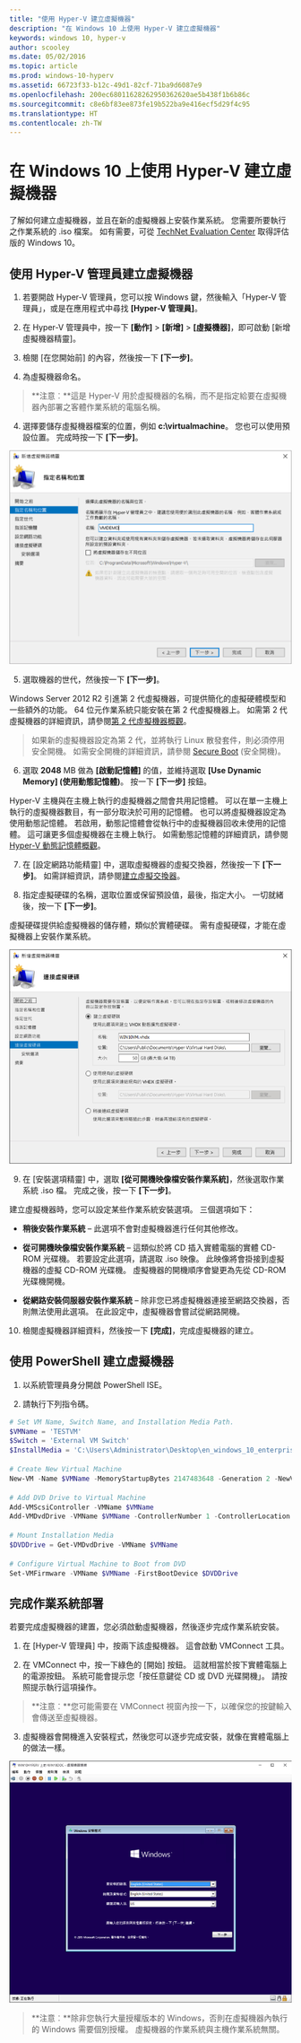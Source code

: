 ```yaml
---
title: "使用 Hyper-V 建立虛擬機器"
description: "在 Windows 10 上使用 Hyper-V 建立虛擬機器"
keywords: windows 10, hyper-v
author: scooley
ms.date: 05/02/2016
ms.topic: article
ms.prod: windows-10-hyperv
ms.assetid: 66723f33-b12c-49d1-82cf-71ba9d6087e9
ms.openlocfilehash: 200ec68011628262950362620ae5b438f1b6b86c
ms.sourcegitcommit: c8e6bf83ee873fe19b522ba9e416ecf5d29f4c95
ms.translationtype: HT
ms.contentlocale: zh-TW
---
```

# <a name="create-virtual-machine-with-hyper-v-on-windows-10"></a>在 Windows 10 上使用 Hyper-V 建立虛擬機器

了解如何建立虛擬機器，並且在新的虛擬機器上安裝作業系統。  您需要所要執行之作業系統的 .iso 檔案。 如有需要，可從 [TechNet Evaluation Center](http://www.microsoft.com/en-us/evalcenter/) 取得評估版的 Windows 10。

## <a name="create-a-virtual-machine-with-hyper-v-manager"></a>使用 Hyper-V 管理員建立虛擬機器

1. 若要開啟 Hyper-V 管理員，您可以按 Windows 鍵，然後輸入「Hyper-V 管理員」，或是在應用程式中尋找 **\[Hyper-V 管理員\]**。

2. 在 Hyper-V 管理員中，按一下 **\[動作\]** > **\[新增\]** > **\[虛擬機器\]**，即可啟動 \[新增虛擬機器精靈\]。

2. 檢閱 \[在您開始前\] 的內容，然後按一下 **\[下一步\]**。 

3. 為虛擬機器命名。
  > **注意︰**這是 Hyper-V 用於虛擬機器的名稱，而不是指定給要在虛擬機器內部署之客體作業系統的電腦名稱。

4. 選擇要儲存虛擬機器檔案的位置，例如 **c:\virtualmachine**。 您也可以使用預設位置。 完成時按一下 **\[下一步\]**。
    
  ![](media/new_vm_upd.png)

5. 選取機器的世代，然後按一下 **\[下一步\]**。  

  Windows Server 2012 R2 引進第 2 代虛擬機器，可提供簡化的虛擬硬體模型和一些額外的功能。 64 位元作業系統只能安裝在第 2 代虛擬機器上。 如需第 2 代虛擬機器的詳細資訊，請參閱[第 2 代虛擬機器概觀](https://technet.microsoft.com/en-us/library/dn282285.aspx)。
  
  > 如果新的虛擬機器設定為第 2 代，並將執行 Linux 散發套件，則必須停用安全開機。 如需安全開機的詳細資訊，請參閱 [Secure Boot](https://technet.microsoft.com/en-us/library/dn486875.aspx) (安全開機)。

6. 選取 **2048** MB 做為 **\[啟動記憶體\]** 的值，並維持選取 **\[Use Dynamic Memory\] (使用動態記憶體)**。 按一下 **\[下一步\]** 按鈕。  

  Hyper-V 主機與在主機上執行的虛擬機器之間會共用記憶體。 可以在單一主機上執行的虛擬機器數目，有一部分取決於可用的記憶體。 也可以將虛擬機器設定為使用動態記憶體。 若啟用，動態記憶體會從執行中的虛擬機器回收未使用的記憶體。 這可讓更多個虛擬機器在主機上執行。 如需動態記憶體的詳細資訊，請參閱 [Hyper-V 動態記憶體概觀](https://technet.microsoft.com/en-us/library/hh831766.aspx)。

7. 在 \[設定網路功能精靈\] 中，選取虛擬機器的虛擬交換器，然後按一下 **\[下一步\]**。 如需詳細資訊，請參閱[建立虛擬交換器](connect-to-network.md)。

8. 指定虛擬硬碟的名稱，選取位置或保留預設值，最後，指定大小。 一切就緒後，按一下 **\[下一步\]**。

  虛擬硬碟提供給虛擬機器的儲存體，類似於實體硬碟。 需有虛擬硬碟，才能在虛擬機器上安裝作業系統。
  
  ![](media/new_vhd_upd.png)  

9. 在 \[安裝選項精靈\] 中，選取 **\[從可開機映像檔安裝作業系統\]**，然後選取作業系統 .iso 檔。 完成之後，按一下 **\[下一步\]**。

  建立虛擬機器時，您可以設定某些作業系統安裝選項。 三個選項如下：

  - **稍後安裝作業系統** – 此選項不會對虛擬機器進行任何其他修改。

  - **從可開機映像檔安裝作業系統** – 這類似於將 CD 插入實體電腦的實體 CD-ROM 光碟機。 若要設定此選項，請選取 .iso 映像。 此映像將會掛接到虛擬機器的虛擬 CD-ROM 光碟機。 虛擬機器的開機順序會變更為先從 CD-ROM 光碟機開機。

  - **從網路安裝伺服器安裝作業系統** – 除非您已將虛擬機器連接至網路交換器，否則無法使用此選項。 在此設定中，虛擬機器會嘗試從網路開機。
  
10. 檢閱虛擬機器詳細資料，然後按一下 **\[完成\]**，完成虛擬機器的建立。

## <a name="create-a-virtual-machine-with-powershell"></a>使用 PowerShell 建立虛擬機器

1. 以系統管理員身分開啟 PowerShell ISE。

2. 請執行下列指令碼。

  ```powershell
  # Set VM Name, Switch Name, and Installation Media Path.
  $VMName = 'TESTVM'
  $Switch = 'External VM Switch'
  $InstallMedia = 'C:\Users\Administrator\Desktop\en_windows_10_enterprise_x64_dvd_6851151.iso'
  
  # Create New Virtual Machine
  New-VM -Name $VMName -MemoryStartupBytes 2147483648 -Generation 2 -NewVHDPath "D:\Virtual Machines\$VMName\$VMName.vhdx" -NewVHDSizeBytes 53687091200 -Path "D:\Virtual Machines\$VMName" -SwitchName $Switch
  
  # Add DVD Drive to Virtual Machine
  Add-VMScsiController -VMName $VMName
  Add-VMDvdDrive -VMName $VMName -ControllerNumber 1 -ControllerLocation 0 -Path $InstallMedia
  
  # Mount Installation Media
  $DVDDrive = Get-VMDvdDrive -VMName $VMName
  
  # Configure Virtual Machine to Boot from DVD
  Set-VMFirmware -VMName $VMName -FirstBootDevice $DVDDrive
  ```
  
## <a name="complete-the-operating-system-deployment"></a>完成作業系統部署

若要完成虛擬機器的建置，您必須啟動虛擬機器，然後逐步完成作業系統安裝。

1. 在 \[Hyper-V 管理員\] 中，按兩下該虛擬機器。 這會啟動 VMConnect 工具。

2. 在 VMConnect 中，按一下綠色的 \[開始\] 按鈕。 這就相當於按下實體電腦上的電源按鈕。 系統可能會提示您「按任意鍵從 CD 或 DVD 光碟開機」。 請按照提示執行這項操作。
  > **注意︰**您可能需要在 VMConnect 視窗內按一下，以確保您的按鍵輸入會傳送至虛擬機器。

3. 虛擬機器會開機進入安裝程式，然後您可以逐步完成安裝，就像在實體電腦上的做法一樣。

  ![](media/OSDeploy_upd.png) 

> **注意︰**除非您執行大量授權版本的 Windows，否則在虛擬機器內執行的 Windows 需要個別授權。 虛擬機器的作業系統與主機作業系統無關。
